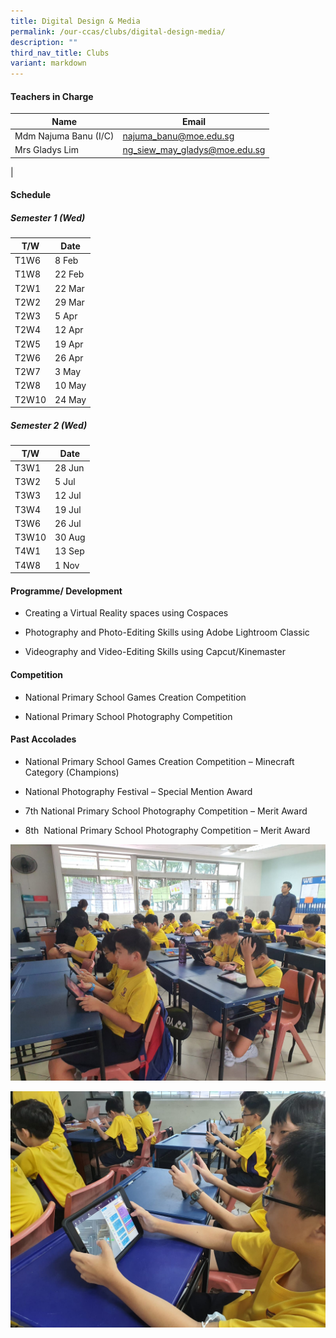 ```yaml
---
title: Digital Design & Media
permalink: /our-ccas/clubs/digital-design-media/
description: ""
third_nav_title: Clubs
variant: markdown
---
```


#### **Teachers in Charge**

 | Name | Email |
 | -------- | -------- |
|	Mdm Najuma Banu (I/C)	|[najuma_banu@moe.edu.sg](mailto:najuma_banu@moe.edu.sg)|	
|	Mrs Gladys Lim 	|[ng_siew_may_gladys@moe.edu.sg](mailto:ng_siew_may_gladys@moe.edu.sg)|		
|

#### **Schedule**

##### Semester 1 (Wed)

| T/W | Date | 
| -------- | -------- | 
| T1W6     | 8 Feb  
| T1W8     | 22 Feb
| T2W1     | 22 Mar
| T2W2     | 29 Mar
| T2W3     | 5 Apr
| T2W4     | 12 Apr
| T2W5     | 19 Apr
| T2W6     | 26 Apr
| T2W7     | 3 May
| T2W8     | 10 May
| T2W10     | 24 May

##### Semester 2 (Wed)

| T/W | Date | 
| -------- | -------- | 
| T3W1     | 28 Jun 
| T3W2     | 5 Jul
| T3W3     | 12 Jul
| T3W4     | 19 Jul
| T3W6     | 26 Jul
| T3W10    | 30 Aug
| T4W1     | 13 Sep
| T4W8     | 1 Nov

#### **Programme/ Development**

* Creating a Virtual Reality spaces using Cospaces

* Photography and Photo-Editing Skills using Adobe Lightroom Classic

* Videography and Video-Editing Skills using Capcut/Kinemaster


#### **Competition**

* National Primary School Games Creation Competition

* National Primary School Photography Competition


#### **Past Accolades**

* National Primary School Games Creation Competition – Minecraft Category (Champions)

* National Photography Festival – Special Mention Award

* 7th National Primary School Photography Competition – Merit Award

* 8th&nbsp; National Primary School Photography Competition – Merit Award


![](/images/digital%20media%20&amp;%20design%20club%20pic%201.jpeg)

![](/images/digital%20media%20&amp;%20design%20club%20pic%202.jpeg)